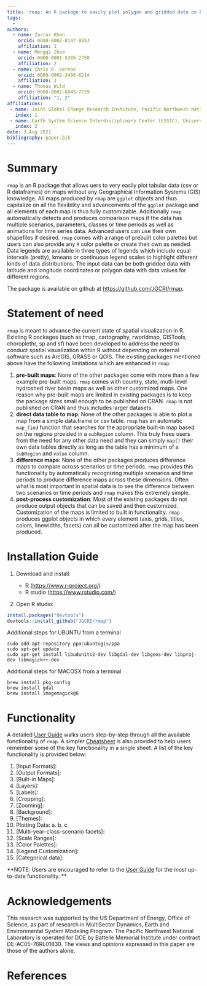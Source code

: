 ```yaml
---
title: 'rmap: An R package to easily plot polygon and gridded data on highly customizable built-in and user maps.'
tags:
  - 
authors:
  - name: Zarrar Khan
    orcid: 0000-0002-8147-8553
    affiliation: 1
  - name: Mengqi Zhao
    orcid: 0000-0001-5385-2758
    affiliation: 2 
  - name: Chris R. Vernon
    orcid: 0000-0002-3406-6214
    affiliation: 1  
  - name: Thomas Wild
    orcid: 0000-0002-6045-7729
    affiliation: "1, 2"
affiliations:
 - name: Joint Global Change Research Institute, Pacific Northwest National Laboratory, College Park, MD, USA
   index: 1
 - name: Earth System Science Interdisciplinary Center (ESSIC), University of Maryland, College Park, MD, USA
   index: 2
date: 3 Aug 2021
bibliography: paper.bib
---
```


# Summary
`rmap` is an R package that allows uers to very easily plot tabular data (csv or R dataframes) on maps without any Geographical Information Systems (GIS) knowledge. All maps produced by `rmap` are `ggplot` objects and thus capitalize on all the flexibility and advancements of the `ggplot` package and all elements of each map is thus fully customizable. Additionally `rmap` automatically detects and produces comparison maps if the data has multiple scenarios, parameters, classes or time periods as well as animations for time series data. Advanced users can use their own shapefiles if desired. `rmap` comes with a range of prebuilt color palettes but users can also provide any `R` color palette or create their own as needed. Data legends are available in three types of legends which include equal intervals (pretty), kmeans or continuous legend scales to highlight different kinds of data distributions. The input data can be both gridded data with latitude and longitude coordinates or polygon data with data values for different regions. 

The package is available on github at https://github.com/JGCRI/rmap.

# Statement of need
`rmap` is meant to advance the current state of spatial visualization in R. Existing R packages (such as tmap, cartography, rworldmap, GISTools, choroplethr, sp and sf) have been developed to address the need to conduct spatial visualization within R without depending on external software such as ArcGIS, GRASS or QGIS. The existing packages mentioned above have the following limitations which are enhanced in `rmap`:

1. **pre-built maps**: None of the other packages come with more than a few example pre-built maps. `rmap` comes with country, state, mutli-level hydroshed river basin maps as well as other customized maps. One reason why pre-built maps are limited in existing packages is to keep the package sizes small enough to be published on CRAN. `rmap` is not published on CRAN and thus includes larger datasets.
2. **direct data table to map**: None of the other packages is able to plot a map from a simple data.frame or csv table. `rmap` has an automatic `map_find` function that searches for the appropriate built-in map based on the regions provided in a `subRegion` column. This truly frees users from the need for any other data need and they can simply `map()` their own data tables directly as long as the table has a minimum of a `subRegion` and `value` column. 
3. **difference maps**: None of the other packages produces difference maps to compare across scenarios or time periods. `rmap` provides this functionality by automatically recognizing multiple scenarios and time periods to produce difference maps across these dimensions. Often what is most important in spatial data is to see the difference between two scenarios or time periods and `rmap` makes this extremely simple.
4. **post-process customization**: Most of the existing packages do not produce output objects that can be saved and then customized. Customization of the maps is limited to built in functionality. `rmap` produces ggplot objects in which every element (axis, grids, titles, colors, linewidths, facets) can all be customized after the map has been produced. 


# Installation Guide

1. Download and install:
    - R (https://www.r-project.org/)
    - R studio (https://www.rstudio.com/)  
    
    
2. Open R studio:

```r
install.packages("devtools")
devtools::install_github("JGCRI/rmap")
```

Additional steps for UBUNTU from a terminal
```
sudo add-apt-repository ppa:ubuntugis/ppa
sudo apt-get update
sudo apt-get install libudunits2-dev libgdal-dev libgeos-dev libproj-dev libmagick++-dev
```

Additional steps for MACOSX from a terminal
```
brew install pkg-config
brew install gdal
brew install imagemagick@6
```

# Functionality

A detailed [User Guide](https://jgcri.github.io/rmap/articles/vignette_map.html) walks users step-by-step through all the available functionality of `rmap`. A simpler [Cheatsheet](https://jgcri.github.io/rmap/cheatsheet.pdf) is also provided to help users remember some of the key functionality in a single sheet. A list of the key functionality is provided below:

1. [Input Formats]:
2. [Output Formats]:
3. [Built-in Maps]:
4. [Layers]:
5. [Labels]:
6. [Cropping]:
7. [Zooming]:
8. [Background]:
9. [Themes]:
10. Plotting Data:
	a.
	b.
	c.
11. [Multi-year-class-scenario facets]:
12. [Scale Ranges]:
13. [Color Palettes]:
14. [Legend Customization]:
15. [Categorical data]:

**NOTE: Users are encouraged to refer to the [User Guide](https://jgcri.github.io/rmap/articles/vignette_map.html) for the most up-to-date functionality. **


# Acknowledgements
This research was supported by the US Department of Energy, Office of Science, as part of research in MultiSector Dynamics, Earth and Environmental System Modeling Program. The Pacific Northwest National Laboratory is operated for DOE by Battelle Memorial Institute under contract DE-AC05-76RL01830. The views and opinions expressed in this paper are those of the authors alone.

# References
